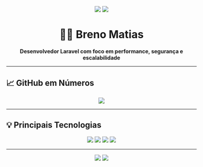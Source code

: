 <p align="center">
  <img src="https://img.shields.io/badge/LARAVEL%20DEVELOPER-1ABC9C?style=for-the-badge&logo=laravel&logoColor=000000" />
  <img src="https://img.shields.io/badge/EXPERIENCE-2.5_YEARS-1ABC9C?style=for-the-badge&logo=clock&logoColor=000000" />
</p>

<h1 align="center">👨‍💻 Breno Matias</h1>
<p align="center"><strong>Desenvolvedor Laravel com foco em performance, segurança e escalabilidade</strong></p>

---

## 📈 GitHub em Números

<div align="center">
  <img src="https://github-profile-summary-cards.vercel.app/api/cards/profile-details?username=brenomatia&theme=github_dark" />
</div>

---

## 💡 Principais Tecnologias

<div align="center">
  <img src="https://img.shields.io/badge/LARAVEL-1ABC9C?style=for-the-badge&logo=laravel&logoColor=000000" />
  <img src="https://img.shields.io/badge/PHP-1ABC9C?style=for-the-badge&logo=php&logoColor=000000" />
  <img src="https://img.shields.io/badge/MYSQL-1ABC9C?style=for-the-badge&logo=mysql&logoColor=000000" />
  <img src="https://img.shields.io/badge/JAVASCRIPT-1ABC9C?style=for-the-badge&logo=javascript&logoColor=000000" />
</div>

---

<p align="center">
  <img src="https://img.shields.io/github/followers/brenomatia?label=Seguidores&style=flat-square&color=1ABC9C&logo=github&logoColor=000000" />
  <img src="https://komarev.com/ghpvc/?username=brenomatia&style=flat-square&color=1ABC9C" />
</p>
